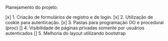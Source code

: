 Planejamento do projeto:

[x] 1. Criação de formulários de registro e de login.
[x] 2. Utilização de cookie para autenticação.
[x] 3. Pastas para programação OO e procedural (proc)
[] 4. Visibilidade de páginas privadas somente por usuários autenticados
[] 5. Melhoria do layout utilizando bootstrap